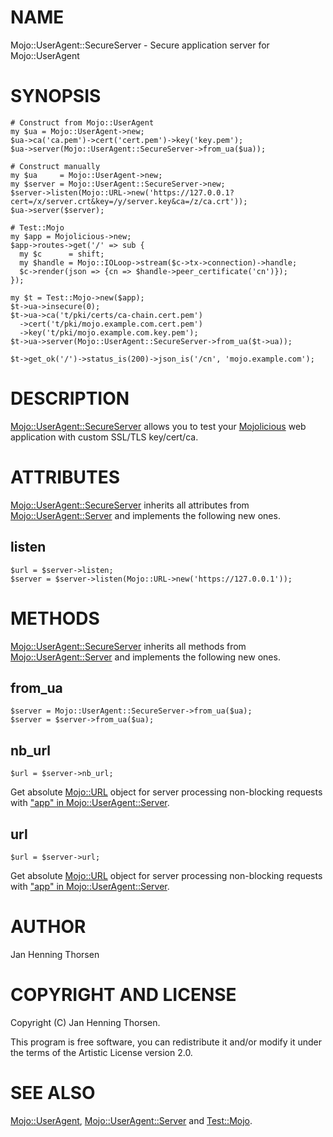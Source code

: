 # NAME

Mojo::UserAgent::SecureServer - Secure application server for Mojo::UserAgent

# SYNOPSIS

    # Construct from Mojo::UserAgent
    my $ua = Mojo::UserAgent->new;
    $ua->ca('ca.pem')->cert('cert.pem')->key('key.pem');
    $ua->server(Mojo::UserAgent::SecureServer->from_ua($ua));

    # Construct manually
    my $ua     = Mojo::UserAgent->new;
    my $server = Mojo::UserAgent::SecureServer->new;
    $server->listen(Mojo::URL->new('https://127.0.0.1?cert=/x/server.crt&key=/y/server.key&ca=/z/ca.crt'));
    $ua->server($server);

    # Test::Mojo
    my $app = Mojolicious->new;
    $app->routes->get('/' => sub {
      my $c      = shift;
      my $handle = Mojo::IOLoop->stream($c->tx->connection)->handle;
      $c->render(json => {cn => $handle->peer_certificate('cn')});
    });

    my $t = Test::Mojo->new($app);
    $t->ua->insecure(0);
    $t->ua->ca('t/pki/certs/ca-chain.cert.pem')
      ->cert('t/pki/mojo.example.com.cert.pem')
      ->key('t/pki/mojo.example.com.key.pem');
    $t->ua->server(Mojo::UserAgent::SecureServer->from_ua($t->ua));

    $t->get_ok('/')->status_is(200)->json_is('/cn', 'mojo.example.com');

# DESCRIPTION

[Mojo::UserAgent::SecureServer](https://metacpan.org/pod/Mojo%3A%3AUserAgent%3A%3ASecureServer) allows you to test your [Mojolicious](https://metacpan.org/pod/Mojolicious) web
application with custom SSL/TLS key/cert/ca.

# ATTRIBUTES

[Mojo::UserAgent::SecureServer](https://metacpan.org/pod/Mojo%3A%3AUserAgent%3A%3ASecureServer) inherits all attributes from
[Mojo::UserAgent::Server](https://metacpan.org/pod/Mojo%3A%3AUserAgent%3A%3AServer) and implements the following new ones.

## listen

    $url = $server->listen;
    $server = $server->listen(Mojo::URL->new('https://127.0.0.1'));

# METHODS

[Mojo::UserAgent::SecureServer](https://metacpan.org/pod/Mojo%3A%3AUserAgent%3A%3ASecureServer) inherits all methods from
[Mojo::UserAgent::Server](https://metacpan.org/pod/Mojo%3A%3AUserAgent%3A%3AServer) and implements the following new ones.

## from\_ua

    $server = Mojo::UserAgent::SecureServer->from_ua($ua);
    $server = $server->from_ua($ua);

## nb\_url

    $url = $server->nb_url;

Get absolute [Mojo::URL](https://metacpan.org/pod/Mojo%3A%3AURL) object for server processing non-blocking requests
with ["app" in Mojo::UserAgent::Server](https://metacpan.org/pod/Mojo%3A%3AUserAgent%3A%3AServer#app).

## url

    $url = $server->url;

Get absolute [Mojo::URL](https://metacpan.org/pod/Mojo%3A%3AURL) object for server processing non-blocking requests
with ["app" in Mojo::UserAgent::Server](https://metacpan.org/pod/Mojo%3A%3AUserAgent%3A%3AServer#app).

# AUTHOR

Jan Henning Thorsen

# COPYRIGHT AND LICENSE

Copyright (C) Jan Henning Thorsen.

This program is free software, you can redistribute it and/or modify it under
the terms of the Artistic License version 2.0.

# SEE ALSO

[Mojo::UserAgent](https://metacpan.org/pod/Mojo%3A%3AUserAgent), [Mojo::UserAgent::Server](https://metacpan.org/pod/Mojo%3A%3AUserAgent%3A%3AServer) and [Test::Mojo](https://metacpan.org/pod/Test%3A%3AMojo).
